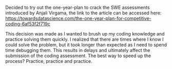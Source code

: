 Decided to try out the one-year-plan to crack the SWE assessments introduced by Anjali Virgama, the link to the article can be accessed here: https://towardsdatascience.com/the-one-year-plan-for-competitive-coding-6af53f2f719c

This decision was made as I wanted to brush up my coding knowledge and practice solving them quickly. I realized that there are times where I know I could solve the problem, but it took longer than expected as I need to spend time debugging them. This results in delays and ultimately affect the submission of the coding assessment. The best way to speed up the process? Practice, practice and practice.
